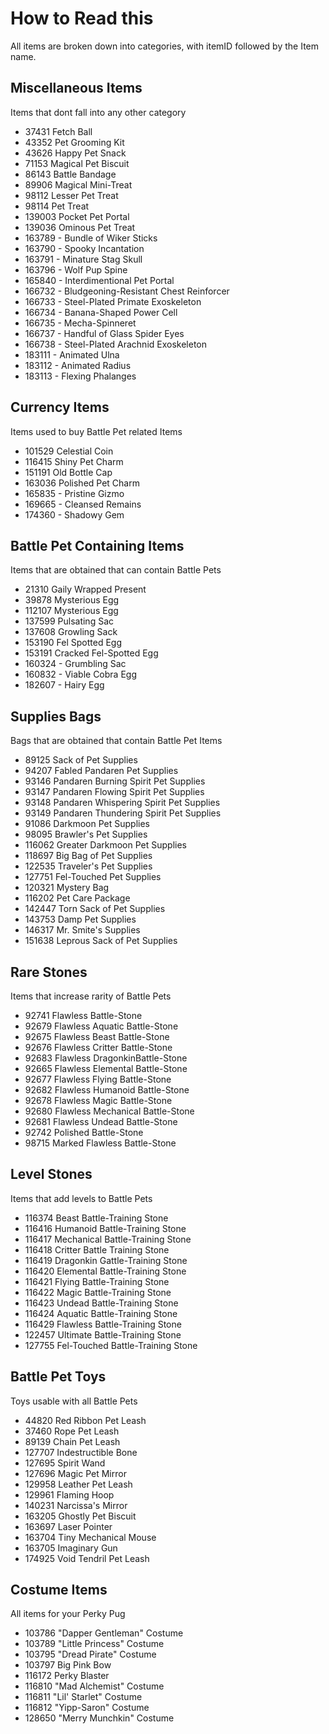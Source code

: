 # How to Read this
All items are broken down into categories, with itemID followed by the Item name.

## Miscellaneous Items
Items that dont fall into any other category

* 37431 Fetch Ball
* 43352 Pet Grooming Kit
* 43626 Happy Pet Snack
* 71153 Magical Pet Biscuit
* 86143 Battle Bandage
* 89906 Magical Mini-Treat
* 98112 Lesser Pet Treat
* 98114 Pet Treat
* 139003 Pocket Pet Portal
* 139036 Ominous Pet Treat
* 163789 - Bundle of Wiker Sticks
* 163790 - Spooky Incantation
* 163791 - Minature Stag Skull
* 163796 - Wolf Pup Spine
* 165840 - Interdimentional Pet Portal
* 166732 - Bludgeoning-Resistant Chest Reinforcer
* 166733 - Steel-Plated Primate Exoskeleton
* 166734 - Banana-Shaped Power Cell
* 166735 - Mecha-Spinneret
* 166737 - Handful of Glass Spider Eyes
* 166738 - Steel-Plated Arachnid Exoskeleton
* 183111 - Animated Ulna
* 183112 - Animated Radius
* 183113 - Flexing Phalanges

## Currency Items
Items used to buy Battle Pet related Items

* 101529 Celestial Coin
* 116415 Shiny Pet Charm
* 151191 Old Bottle Cap
* 163036 Polished Pet Charm
* 165835 - Pristine Gizmo
* 169665 - Cleansed Remains
* 174360 - Shadowy Gem

## Battle Pet Containing Items
Items that are obtained that can contain Battle Pets

* 21310 Gaily Wrapped Present
* 39878 Mysterious Egg
* 112107 Mysterious Egg
* 137599 Pulsating Sac
* 137608 Growling Sack
* 153190 Fel Spotted Egg
* 153191 Cracked Fel-Spotted Egg
* 160324 - Grumbling Sac
* 160832 - Viable Cobra Egg
* 182607 - Hairy Egg

## Supplies Bags
Bags that are obtained that contain Battle Pet Items

* 89125 Sack of Pet Supplies
* 94207 Fabled Pandaren Pet Supplies
* 93146 Pandaren Burning Spirit Pet Supplies
* 93147 Pandaren Flowing Spirit Pet Supplies
* 93148 Pandaren Whispering Spirit Pet Supplies
* 93149 Pandaren Thundering Spirit Pet Supplies
* 91086 Darkmoon Pet Supplies
* 98095 Brawler's Pet Supplies
* 116062 Greater Darkmoon Pet Supplies
* 118697 Big Bag of Pet Supplies
* 122535 Traveler's Pet Supplies
* 127751 Fel-Touched Pet Supplies
* 120321 Mystery Bag
* 116202 Pet Care Package
* 142447 Torn Sack of Pet Supplies
* 143753 Damp Pet Supplies
* 146317 Mr. Smite's Supplies
* 151638 Leprous Sack of Pet Supplies

## Rare Stones
Items that increase rarity of Battle Pets

* 92741 Flawless Battle-Stone
* 92679 Flawless Aquatic Battle-Stone
* 92675 Flawless Beast Battle-Stone
* 92676 Flawless Critter Battle-Stone
* 92683 Flawless DragonkinBattle-Stone
* 92665 Flawless Elemental Battle-Stone
* 92677 Flawless Flying Battle-Stone
* 92682 Flawless Humanoid Battle-Stone
* 92678 Flawless Magic Battle-Stone
* 92680 Flawless Mechanical Battle-Stone
* 92681 Flawless Undead Battle-Stone
* 92742 Polished Battle-Stone
* 98715 Marked Flawless Battle-Stone

## Level Stones
Items that add levels to Battle Pets

* 116374 Beast Battle-Training Stone
* 116416 Humanoid Battle-Training Stone
* 116417 Mechanical Battle-Training Stone
* 116418 Critter Battle Training Stone
* 116419 Dragonkin Gattle-Training Stone
* 116420 Elemental Battle-Training Stone
* 116421 Flying Battle-Training Stone
* 116422 Magic Battle-Training Stone
* 116423 Undead Battle-Training Stone
* 116424 Aquatic Battle-Training Stone
* 116429 Flawless Battle-Training Stone
* 122457 Ultimate Battle-Training Stone
* 127755 Fel-Touched Battle-Training Stone

## Battle Pet Toys
Toys usable with all Battle Pets

* 44820 Red Ribbon Pet Leash
* 37460 Rope Pet Leash
* 89139 Chain Pet Leash
* 127707 Indestructible Bone
* 127695 Spirit Wand
* 127696 Magic Pet Mirror
* 129958 Leather Pet Leash
* 129961 Flaming Hoop
* 140231 Narcissa's Mirror
* 163205 Ghostly Pet Biscuit
* 163697 Laser Pointer
* 163704 Tiny Mechanical Mouse
* 163705 Imaginary Gun
* 174925 Void Tendril Pet Leash

## Costume Items
All items for your Perky Pug

* 103786 "Dapper Gentleman" Costume
* 103789 "Little Princess" Costume
* 103795 "Dread Pirate" Costume
* 103797 Big Pink Bow
* 116172 Perky Blaster
* 116810 "Mad Alchemist" Costume
* 116811 "Lil' Starlet" Costume
* 116812 "Yipp-Saron" Costume
* 128650 "Merry Munchkin" Costume
